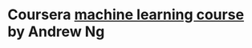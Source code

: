 # Coursera [machine learning course](https://www.coursera.org/learn/machine-learning/) by Andrew Ng
